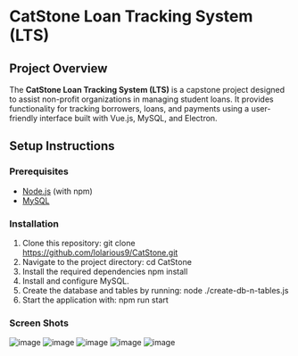 # CatStone Loan Tracking System (LTS)

## Project Overview
The **CatStone Loan Tracking System (LTS)** is a capstone project designed to assist non-profit organizations in managing student loans. 
It provides functionality for tracking borrowers, loans, and payments using a user-friendly interface built with Vue.js, MySQL, and Electron.

## Setup Instructions

### Prerequisites
- [Node.js](https://nodejs.org/) (with npm)
- [MySQL](https://www.mysql.com/)

### Installation
1. Clone this repository:
    git clone https://github.com/lolarious9/CatStone.git
2. Navigate to the project directory:
    cd CatStone
3. Install the required dependencies
    npm install
4. Install and configure MySQL.
5. Create the database and tables by running:
    node ./create-db-n-tables.js
6. Start the application with:
     npm run start

### Screen Shots
![image](https://github.com/user-attachments/assets/ade04d14-9a3a-42ea-95b4-a7c28a894308)
![image](https://github.com/user-attachments/assets/f129b421-23ea-40d3-9ddf-1ab73141ec41)
![image](https://github.com/user-attachments/assets/46377f53-07b9-4bd2-bd23-6323b34700a7)
![image](https://github.com/user-attachments/assets/8352517a-2b9a-4dcf-93a1-859064177837)
![image](https://github.com/user-attachments/assets/d198896c-cd97-42a3-bd29-35d109ecb13a)
